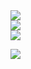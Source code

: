 <div>
<a href="https://github.com/anuraghazra/github-readme-stats">
  <img align="center" src="https://github-readme-stats.vercel.app/api/top-langs/?username=nosark&theme=rose_pine&card_width=480&card_height=640" />
</a>
</div>
<div>
<a href="https://git.io/streak-stats">
  <img align="center" src="https://streak-stats.demolab.com?user=nosark&theme=rose-pine&card_width=480&fire=EB5454&hide_total_contributions=true" />
</a>
</div>
<div>
<a href="https://github.com/anuraghazra/github-readme-stats">
  <img align="center" src="https://github-readme-stats.vercel.app/api?username=nosark&theme=rose_pine&card_width=480&count_private=true" />
</a>
</div>

![](https://komarev.com/ghpvc/?username=nosark&color=4EFB98)
